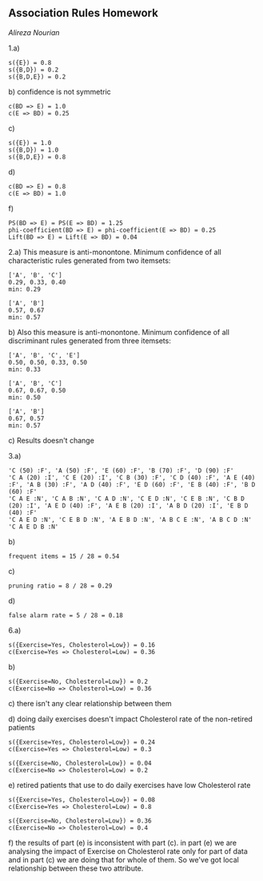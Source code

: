 ## Association Rules Homework

*Alireza Nourian*
<br />

1.a)

	s({E}) = 0.8
	s({B,D}) = 0.2
	s({B,D,E}) = 0.2

b) confidence is not symmetric

	c(BD => E) = 1.0
	c(E => BD) = 0.25
	
c)

	s({E}) = 1.0
	s({B,D}) = 1.0
	s({B,D,E}) = 0.8

d)

	c(BD => E) = 0.8
	c(E => BD) = 1.0

f)

	PS(BD => E) = PS(E => BD) = 1.25
	phi-coefficient(BD => E) = phi-coefficient(E => BD) = 0.25
	Lift(BD => E) = Lift(E => BD) = 0.04

2.a) This measure is anti-monontone. Minimum confidence of all characteristic rules generated from two itemsets:

	['A', 'B', 'C']
	0.29, 0.33, 0.40
	min: 0.29
	
	['A', 'B']
	0.57, 0.67
	min: 0.57	

b) Also this measure is anti-monontone. Minimum confidence of all discriminant rules generated from three itemsets:

	['A', 'B', 'C', 'E']
	0.50, 0.50, 0.33, 0.50
	min: 0.33

	['A', 'B', 'C']
	0.67, 0.67, 0.50
	min: 0.50

	['A', 'B']
	0.67, 0.57
	min: 0.57

c) Results doesn't change

3.a)

	'C (50) :F', 'A (50) :F', 'E (60) :F', 'B (70) :F', 'D (90) :F'
	'C A (20) :I', 'C E (20) :I', 'C B (30) :F', 'C D (40) :F', 'A E (40) :F', 'A B (30) :F', 'A D (40) :F', 'E D (60) :F', 'E B (40) :F', 'B D (60) :F'
	'C A E :N', 'C A B :N', 'C A D :N', 'C E D :N', 'C E B :N', 'C B D (20) :I', 'A E D (40) :F', 'A E B (20) :I', 'A B D (20) :I', 'E B D (40) :F'
	'C A E D :N', 'C E B D :N', 'A E B D :N', 'A B C E :N', 'A B C D :N'
	'C A E D B :N'

b)

	frequent items = 15 / 28 = 0.54

c) 

	pruning ratio = 8 / 28 = 0.29

d)

	false alarm rate = 5 / 28 = 0.18

6.a)
	
	s({Exercise=Yes, Cholesterol=Low}) = 0.16
	c(Exercise=Yes => Cholesterol=Low) = 0.36

b)

	s({Exercise=No, Cholesterol=Low}) = 0.2
	c(Exercise=No => Cholesterol=Low) = 0.36

c) there isn't any clear relationship between them

d) doing daily exercises doesn't impact Cholesterol rate of the non-retired patients

	s({Exercise=Yes, Cholesterol=Low}) = 0.24
	c(Exercise=Yes => Cholesterol=Low) = 0.3

	s({Exercise=No, Cholesterol=Low}) = 0.04
	c(Exercise=No => Cholesterol=Low) = 0.2

e) retired patients that use to do daily exercises have low Cholesterol rate

	s({Exercise=Yes, Cholesterol=Low}) = 0.08
	c(Exercise=Yes => Cholesterol=Low) = 0.8

	s({Exercise=No, Cholesterol=Low}) = 0.36
	c(Exercise=No => Cholesterol=Low) = 0.4

f) the results of part (e) is inconsistent with part (c). in part (e) we are analysing the impact of Exercise on Cholesterol rate only for part of data and in part (c) we are doing that for whole of them. So we've got local relationship between these two attribute.
